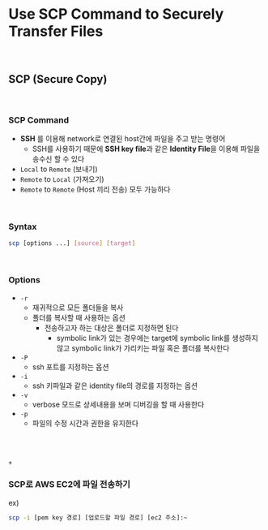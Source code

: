 # Use SCP Command to Securely Transfer Files

<br>

## SCP (Secure Copy)

<br>

### SCP Command

- **SSH** 를 이용해  network로 연결된 host간에 파일을 주고 받는 명령어
  - SSH를 사용하기 때문에 **SSH key file**과 같은 **Identity File**을 이용해 파일을 송수신 할 수 있다
- `Local` to `Remote` (보내기)
- `Remote` to `Local` (가져오기)
- `Remote` to `Remote`  (Host 끼리 전송) 모두 가능하다

<br>

### Syntax

```bash
scp [options ...] [source] [target]
```

<br>

### Options

- `-r`
  - 재귀적으로 모든 폴더들을 복사
  - 폴더를 복사할 때 사용하는 옵션
    - 전송하고자 하는 대상은 폴더로 지정하면 된다
      - symbolic link가 있는 경우에는 target에 symbolic link를 생성하지 않고 symbolic link가 가리키는 파일 혹은 폴더를 복사한다
- `-P`
  - ssh 포트를 지정하는 옵션
- `-i`
  - ssh 키파일과 같은 identity file의 경로를 지정하는 옵션
- `-v`
  - verbose 모드로 상세내용을 보며 디버깅을 할 때 사용한다
- `-p`
  - 파일의 수정 시간과 권한을 유지한다

<br>

<br>

`+`

### SCP로 AWS EC2에 파일 전송하기

ex)

```bash
scp -i [pem key 경로] [업로드할 파일 경로] [ec2 주소]:~
```
